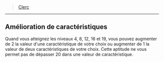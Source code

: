 ﻿---
!ClassFeatureItem
Name: Amélioration de caractéristiques
Id: cleric_hd.md#amélioration-de-caractéristiques
ParentLink: cleric_hd.md#clerc
ParentName: Clerc
NameLevel: 2
Attributes: {}
---
> [Clerc](hd_cleric.md)

---

## Amélioration de caractéristiques

Quand vous atteignez les niveaux 4, 8, 12, 16 et 19, vous pouvez augmenter de 2 la valeur d'une caractéristique de votre choix ou augmenter de 1 la valeur de deux caractéristiques de votre choix. Cette aptitude ne vous permet pas de dépasser 20 dans une valeur de caractéristique.

